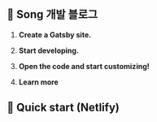 ## 🚀 Song 개발 블로그

1.  **Create a Gatsby site.**


2.  **Start developing.**



3.  **Open the code and start customizing!**


4.  **Learn more**


## 🚀 Quick start (Netlify)

